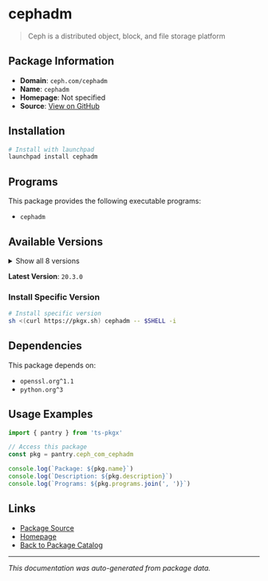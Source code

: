 # cephadm

> Ceph is a distributed object, block, and file storage platform

## Package Information

- **Domain**: `ceph.com/cephadm`
- **Name**: `cephadm`
- **Homepage**: Not specified
- **Source**: [View on GitHub](https://github.com/pkgxdev/pantry/tree/main/projects/ceph.com/cephadm/package.yml)

## Installation

```bash
# Install with launchpad
launchpad install cephadm
```

## Programs

This package provides the following executable programs:

- `cephadm`

## Available Versions

<details>
<summary>Show all 8 versions</summary>

- `20.3.0`, `20.0.0`, `19.3.0`, `19.2.2`, `19.2.1`
- `18.2.7`, `18.2.6`, `18.2.5`

</details>

**Latest Version**: `20.3.0`

### Install Specific Version

```bash
# Install specific version
sh <(curl https://pkgx.sh) cephadm -- $SHELL -i
```

## Dependencies

This package depends on:

- `openssl.org^1.1`
- `python.org^3`

## Usage Examples

```typescript
import { pantry } from 'ts-pkgx'

// Access this package
const pkg = pantry.ceph_com_cephadm

console.log(`Package: ${pkg.name}`)
console.log(`Description: ${pkg.description}`)
console.log(`Programs: ${pkg.programs.join(', ')}`)
```

## Links

- [Package Source](https://github.com/pkgxdev/pantry/tree/main/projects/ceph.com/cephadm/package.yml)
- [Homepage](#)
- [Back to Package Catalog](../package-catalog.md)

---

*This documentation was auto-generated from package data.*
